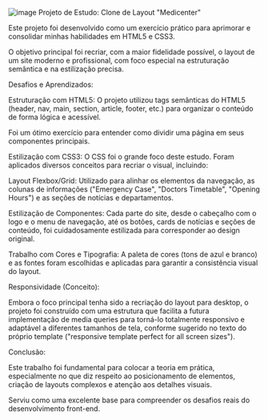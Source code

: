 ![image](https://github.com/user-attachments/assets/248e1880-24b7-426e-8d08-7c08bc7583b0)
Projeto de Estudo: Clone de Layout "Medicenter"

Este projeto foi desenvolvido como um exercício prático para aprimorar e consolidar minhas habilidades em HTML5 e CSS3. 

O objetivo principal foi recriar, com a maior fidelidade possível, o layout de um site moderno e profissional, com foco especial na estruturação semântica e na estilização precisa.

Desafios e Aprendizados:

Estruturação com HTML5: O projeto utilizou tags semânticas do HTML5 (header, nav, main, section, article, footer, etc.) para organizar o conteúdo de forma lógica e acessível. 

Foi um ótimo exercício para entender como dividir uma página em seus componentes principais.

Estilização com CSS3: O CSS foi o grande foco deste estudo. Foram aplicados diversos conceitos para recriar o visual, incluindo:

Layout Flexbox/Grid: Utilizado para alinhar os elementos da navegação, as colunas de informações ("Emergency Case", "Doctors Timetable", "Opening Hours") e as seções de notícias e departamentos.

Estilização de Componentes: Cada parte do site, desde o cabeçalho com o logo e o menu de navegação, até os botões, cards de notícias e seções de conteúdo, foi cuidadosamente estilizada para corresponder ao design original.

Trabalho com Cores e Tipografia: A paleta de cores (tons de azul e branco) e as fontes foram escolhidas e aplicadas para garantir a consistência visual do layout.

Responsividade (Conceito): 

Embora o foco principal tenha sido a recriação do layout para desktop, o projeto foi construído com uma estrutura que facilita a futura implementação de media queries para torná-lo totalmente responsivo e adaptável a diferentes tamanhos de tela, conforme sugerido no texto do próprio template ("responsive template perfect for all screen sizes").

Conclusão:

Este trabalho foi fundamental para colocar a teoria em prática, especialmente no que diz respeito ao posicionamento de elementos, criação de layouts complexos e atenção aos detalhes visuais.

Serviu como uma excelente base para compreender os desafios reais do desenvolvimento front-end.
